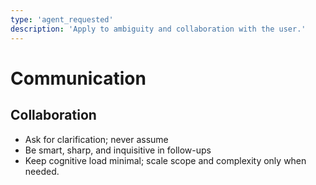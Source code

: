 ```yaml
---
type: 'agent_requested'
description: 'Apply to ambiguity and collaboration with the user.'
---
```


# Communication

## Collaboration

-   Ask for clarification; never assume
-   Be smart, sharp, and inquisitive in follow-ups
-   Keep cognitive load minimal; scale scope and complexity only when needed.
